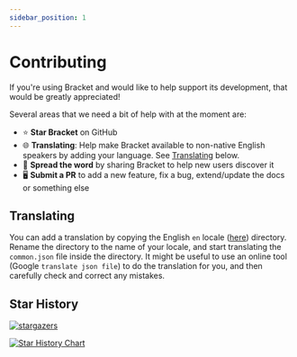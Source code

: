 ```yaml
---
sidebar_position: 1
---
```


# Contributing

If you're using Bracket and would like to help support its development, that would be greatly
appreciated!

Several areas that we need a bit of help with at the moment are:

- ⭐ **Star Bracket** on GitHub
- 🌐 **Translating**: Help make Bracket available to non-native English speakers by adding your
  language. See [Translating](#translating) below.
- 📣 **Spread the word** by sharing Bracket to help new users discover it
- 🖥️ **Submit a PR** to add a new feature, fix a bug, extend/update the docs or something else

## Translating

You can add a translation by copying the English `en` locale
([here](https://github.com/evroon/bracket/tree/master/frontend/public/locales)) directory.
Rename the directory to the name of your locale, and start translating the `common.json` file inside
the directory. It might be useful to use an online tool (Google `translate json file`) to do the
translation for you, and then carefully check and correct any mistakes.

## Star History

<!-- markdownlint-disable line-length no-inline-html -->

[![stargazers](https://img.shields.io/github/stars/evroon/bracket)](https://github.com/evroon/bracket/stargazers)

<a href="https://star-history.com/#evroon/bracket&Date">
  <picture>
    <source media="(prefers-color-scheme: dark)" srcset="https://api.star-history.com/svg?repos=evroon/bracket&type=Date&theme=dark" />
    <source media="(prefers-color-scheme: light)" srcset="https://api.star-history.com/svg?repos=evroon/bracket&type=Date" />
    <img alt="Star History Chart" src="https://api.star-history.com/svg?repos=evroon/bracket&type=Date" />
  </picture>
</a>

<!-- markdownlint-enable line-length no-inline-html -->
